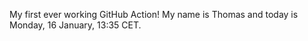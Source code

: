 My first ever working GitHub Action!
My name is Thomas and today is Monday, 16 January, 13:35 CET. 
